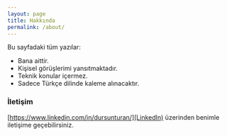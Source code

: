 ```yaml
---
layout: page
title: Hakkında
permalink: /about/
---
```


Bu sayfadaki tüm yazılar:

- Bana aittir.
- Kişisel görüşlerimi yansıtmaktadır.
- Teknik konular içermez.
- Sadece Türkçe dilinde kaleme alınacaktır.

### İletişim

[https://www.linkedin.com/in/dursunturan/](LinkedIn) üzerinden benimle iletişime geçebilirsiniz.